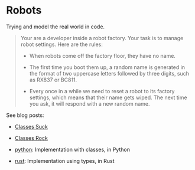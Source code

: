 # Robots

Trying and model the real world in code.

> Your are a developer inside a robot factory. Your task is to manage robot settings. Here are the rules:
>
> * When robots come off the factory floor, they have no name.
>
> * The first time you boot them up, a random name is generated in the format
>   of two uppercase letters followed by three digits, such as RX837 or BC811.
>
> * Every once in a while we need to reset a robot to its factory settings,
>   which means that their name gets wiped. The next time you ask, it will
>   respond with a new random name.

See blog posts:

* [Classes Suck](https://dmerej.info/blog/post/classes-suck/) 
* [Classes Rock](https://dmerej.info/blog/post/classes-rock/)

* [python](./python): Implementation with classes, in Python
* [rust](./rust): Implementation using types, in Rust
